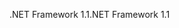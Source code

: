 <span data-ttu-id="748fc-101">.NET Framework 1.1</span><span class="sxs-lookup"><span data-stu-id="748fc-101">.NET Framework 1.1</span></span>